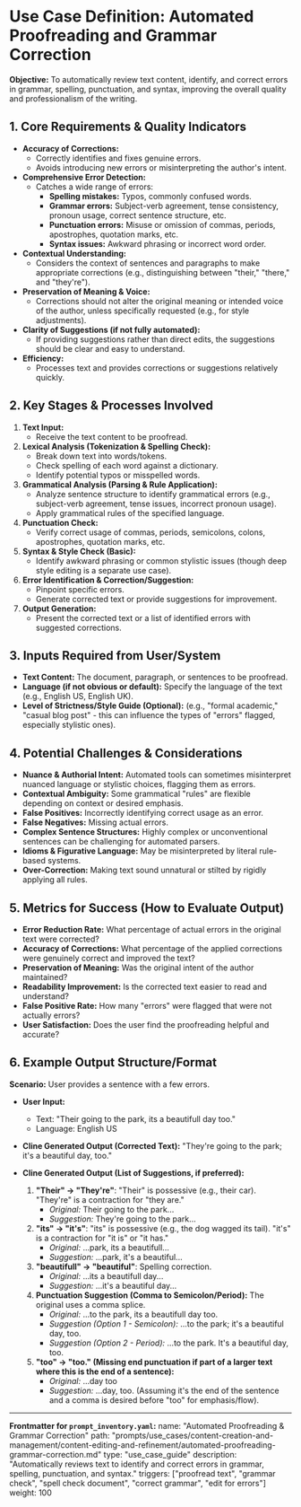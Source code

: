 # Use Case Definition: Automated Proofreading and Grammar Correction

**Objective:** To automatically review text content, identify, and correct errors in grammar, spelling, punctuation, and syntax, improving the overall quality and professionalism of the writing.

## 1. Core Requirements & Quality Indicators

*   **Accuracy of Corrections:**
    *   Correctly identifies and fixes genuine errors.
    *   Avoids introducing new errors or misinterpreting the author's intent.
*   **Comprehensive Error Detection:**
    *   Catches a wide range of errors:
        *   **Spelling mistakes:** Typos, commonly confused words.
        *   **Grammar errors:** Subject-verb agreement, tense consistency, pronoun usage, correct sentence structure, etc.
        *   **Punctuation errors:** Misuse or omission of commas, periods, apostrophes, quotation marks, etc.
        *   **Syntax issues:** Awkward phrasing or incorrect word order.
*   **Contextual Understanding:**
    *   Considers the context of sentences and paragraphs to make appropriate corrections (e.g., distinguishing between "their," "there," and "they're").
*   **Preservation of Meaning & Voice:**
    *   Corrections should not alter the original meaning or intended voice of the author, unless specifically requested (e.g., for style adjustments).
*   **Clarity of Suggestions (if not fully automated):**
    *   If providing suggestions rather than direct edits, the suggestions should be clear and easy to understand.
*   **Efficiency:**
    *   Processes text and provides corrections or suggestions relatively quickly.

## 2. Key Stages & Processes Involved

1.  **Text Input:**
    *   Receive the text content to be proofread.
2.  **Lexical Analysis (Tokenization & Spelling Check):**
    *   Break down text into words/tokens.
    *   Check spelling of each word against a dictionary.
    *   Identify potential typos or misspelled words.
3.  **Grammatical Analysis (Parsing & Rule Application):**
    *   Analyze sentence structure to identify grammatical errors (e.g., subject-verb agreement, tense issues, incorrect pronoun usage).
    *   Apply grammatical rules of the specified language.
4.  **Punctuation Check:**
    *   Verify correct usage of commas, periods, semicolons, colons, apostrophes, quotation marks, etc.
5.  **Syntax & Style Check (Basic):**
    *   Identify awkward phrasing or common stylistic issues (though deep style editing is a separate use case).
6.  **Error Identification & Correction/Suggestion:**
    *   Pinpoint specific errors.
    *   Generate corrected text or provide suggestions for improvement.
7.  **Output Generation:**
    *   Present the corrected text or a list of identified errors with suggested corrections.

## 3. Inputs Required from User/System

*   **Text Content:** The document, paragraph, or sentences to be proofread.
*   **Language (if not obvious or default):** Specify the language of the text (e.g., English US, English UK).
*   **Level of Strictness/Style Guide (Optional):** (e.g., "formal academic," "casual blog post" - this can influence the types of "errors" flagged, especially stylistic ones).

## 4. Potential Challenges & Considerations

*   **Nuance & Authorial Intent:** Automated tools can sometimes misinterpret nuanced language or stylistic choices, flagging them as errors.
*   **Contextual Ambiguity:** Some grammatical "rules" are flexible depending on context or desired emphasis.
*   **False Positives:** Incorrectly identifying correct usage as an error.
*   **False Negatives:** Missing actual errors.
*   **Complex Sentence Structures:** Highly complex or unconventional sentences can be challenging for automated parsers.
*   **Idioms & Figurative Language:** May be misinterpreted by literal rule-based systems.
*   **Over-Correction:** Making text sound unnatural or stilted by rigidly applying all rules.

## 5. Metrics for Success (How to Evaluate Output)

*   **Error Reduction Rate:** What percentage of actual errors in the original text were corrected?
*   **Accuracy of Corrections:** What percentage of the applied corrections were genuinely correct and improved the text?
*   **Preservation of Meaning:** Was the original intent of the author maintained?
*   **Readability Improvement:** Is the corrected text easier to read and understand?
*   **False Positive Rate:** How many "errors" were flagged that were not actually errors?
*   **User Satisfaction:** Does the user find the proofreading helpful and accurate?

## 6. Example Output Structure/Format
**Scenario:** User provides a sentence with a few errors.
*   **User Input:**
    *   Text: "Their going to the park, its a beautifull day too."
    *   Language: English US

*   **Cline Generated Output (Corrected Text):**
    "They're going to the park; it's a beautiful day, too."

*   **Cline Generated Output (List of Suggestions, if preferred):**
    1.  **"Their" -> "They're"**: "Their" is possessive (e.g., their car). "They're" is a contraction for "they are."
        *   *Original:* Their going to the park...
        *   *Suggestion:* They're going to the park...
    2.  **"its" -> "it's"**: "its" is possessive (e.g., the dog wagged its tail). "it's" is a contraction for "it is" or "it has."
        *   *Original:* ...park, its a beautifull...
        *   *Suggestion:* ...park, it's a beautiful...
    3.  **"beautifull" -> "beautiful"**: Spelling correction.
        *   *Original:* ...its a beautifull day...
        *   *Suggestion:* ...it's a beautiful day...
    4.  **Punctuation Suggestion (Comma to Semicolon/Period):** The original uses a comma splice.
        *   *Original:* ...to the park, its a beautifull day too.
        *   *Suggestion (Option 1 - Semicolon):* ...to the park; it's a beautiful day, too.
        *   *Suggestion (Option 2 - Period):* ...to the park. It's a beautiful day, too.
    5.  **"too" -> "too." (Missing end punctuation if part of a larger text where this is the end of a sentence):**
        *   *Original:* ...day too
        *   *Suggestion:* ...day, too. (Assuming it's the end of the sentence and a comma is desired before "too" for emphasis/flow).

---
**Frontmatter for `prompt_inventory.yaml`:**
name: "Automated Proofreading & Grammar Correction"
path: "prompts/use_cases/content-creation-and-management/content-editing-and-refinement/automated-proofreading-grammar-correction.md"
type: "use_case_guide"
description: "Automatically reviews text to identify and correct errors in grammar, spelling, punctuation, and syntax."
triggers: ["proofread text", "grammar check", "spell check document", "correct grammar", "edit for errors"]
weight: 100
